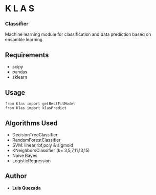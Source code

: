 # K L A S 
### Classifier
Machine learning module for classification and data prediction based on ensamble learning.

## Requirements
* scipy
* pandas
* sklearn

## Usage

```
from Klas import getBestFitModel
from Klas import klasPredict
```

## Algorithms Used
* DecisionTreeClassifier
* RandomForestClassifier
* SVM: linear,rbf,poly & sigmoid
* KNeighborsClassifier (k= 3,5,7,11,13,15)
* Naive Bayes
* LogisticRegression

## Author
* **Luis Quezada**